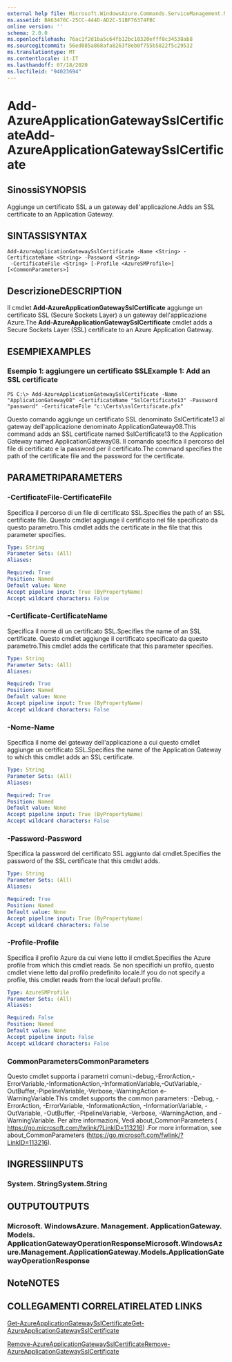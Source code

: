 ```yaml
---
external help file: Microsoft.WindowsAzure.Commands.ServiceManagement.Network.dll-Help.xml
ms.assetid: BA63476C-25CC-444D-AD2C-51BF76374FBC
online version: ''
schema: 2.0.0
ms.openlocfilehash: 76ac1f2d1ba5c64fb12bc10320efff8c34538ab8
ms.sourcegitcommit: 56ed085a868afa8263f8eb0f755b5822f5c29532
ms.translationtype: MT
ms.contentlocale: it-IT
ms.lasthandoff: 07/18/2020
ms.locfileid: "94023694"
---
```

# <span data-ttu-id="c65b1-101">Add-AzureApplicationGatewaySslCertificate</span><span class="sxs-lookup"><span data-stu-id="c65b1-101">Add-AzureApplicationGatewaySslCertificate</span></span>

## <span data-ttu-id="c65b1-102">Sinossi</span><span class="sxs-lookup"><span data-stu-id="c65b1-102">SYNOPSIS</span></span>
<span data-ttu-id="c65b1-103">Aggiunge un certificato SSL a un gateway dell'applicazione.</span><span class="sxs-lookup"><span data-stu-id="c65b1-103">Adds an SSL certificate to an Application Gateway.</span></span>

## <span data-ttu-id="c65b1-104">SINTASSI</span><span class="sxs-lookup"><span data-stu-id="c65b1-104">SYNTAX</span></span>

```
Add-AzureApplicationGatewaySslCertificate -Name <String> -CertificateName <String> -Password <String>
 -CertificateFile <String> [-Profile <AzureSMProfile>] [<CommonParameters>]
```

## <span data-ttu-id="c65b1-105">Descrizione</span><span class="sxs-lookup"><span data-stu-id="c65b1-105">DESCRIPTION</span></span>
<span data-ttu-id="c65b1-106">Il cmdlet **Add-AzureApplicationGatewaySslCertificate** aggiunge un certificato SSL (Secure Sockets Layer) a un gateway dell'applicazione Azure.</span><span class="sxs-lookup"><span data-stu-id="c65b1-106">The **Add-AzureApplicationGatewaySslCertificate** cmdlet adds a Secure Sockets Layer (SSL) certificate to an Azure Application Gateway.</span></span>

## <span data-ttu-id="c65b1-107">ESEMPI</span><span class="sxs-lookup"><span data-stu-id="c65b1-107">EXAMPLES</span></span>

### <span data-ttu-id="c65b1-108">Esempio 1: aggiungere un certificato SSL</span><span class="sxs-lookup"><span data-stu-id="c65b1-108">Example 1: Add an SSL certificate</span></span>
```
PS C:\> Add-AzureApplicationGatewaySslCertificate -Name "ApplicationGateway08" -CertificateName "SslCertificate13" -Password "password" -CertificateFile "c:\Certs\sslCertificate.pfx"
```

<span data-ttu-id="c65b1-109">Questo comando aggiunge un certificato SSL denominato SslCertificate13 al gateway dell'applicazione denominato ApplicationGateway08.</span><span class="sxs-lookup"><span data-stu-id="c65b1-109">This command adds an SSL certificate named SslCertificate13 to the Application Gateway named ApplicationGateway08.</span></span>
<span data-ttu-id="c65b1-110">Il comando specifica il percorso del file di certificato e la password per il certificato.</span><span class="sxs-lookup"><span data-stu-id="c65b1-110">The command specifies the path of the certificate file and the password for the certificate.</span></span>

## <span data-ttu-id="c65b1-111">PARAMETRI</span><span class="sxs-lookup"><span data-stu-id="c65b1-111">PARAMETERS</span></span>

### <span data-ttu-id="c65b1-112">-CertificateFile</span><span class="sxs-lookup"><span data-stu-id="c65b1-112">-CertificateFile</span></span>
<span data-ttu-id="c65b1-113">Specifica il percorso di un file di certificato SSL.</span><span class="sxs-lookup"><span data-stu-id="c65b1-113">Specifies the path of an SSL certificate file.</span></span>
<span data-ttu-id="c65b1-114">Questo cmdlet aggiunge il certificato nel file specificato da questo parametro.</span><span class="sxs-lookup"><span data-stu-id="c65b1-114">This cmdlet adds the certificate in the file that this parameter specifies.</span></span>

```yaml
Type: String
Parameter Sets: (All)
Aliases: 

Required: True
Position: Named
Default value: None
Accept pipeline input: True (ByPropertyName)
Accept wildcard characters: False
```

### <span data-ttu-id="c65b1-115">-Certificate</span><span class="sxs-lookup"><span data-stu-id="c65b1-115">-CertificateName</span></span>
<span data-ttu-id="c65b1-116">Specifica il nome di un certificato SSL.</span><span class="sxs-lookup"><span data-stu-id="c65b1-116">Specifies the name of an SSL certificate.</span></span>
<span data-ttu-id="c65b1-117">Questo cmdlet aggiunge il certificato specificato da questo parametro.</span><span class="sxs-lookup"><span data-stu-id="c65b1-117">This cmdlet adds the certificate that this parameter specifies.</span></span>

```yaml
Type: String
Parameter Sets: (All)
Aliases: 

Required: True
Position: Named
Default value: None
Accept pipeline input: True (ByPropertyName)
Accept wildcard characters: False
```

### <span data-ttu-id="c65b1-118">-Nome</span><span class="sxs-lookup"><span data-stu-id="c65b1-118">-Name</span></span>
<span data-ttu-id="c65b1-119">Specifica il nome del gateway dell'applicazione a cui questo cmdlet aggiunge un certificato SSL.</span><span class="sxs-lookup"><span data-stu-id="c65b1-119">Specifies the name of the Application Gateway to which this cmdlet adds an SSL certificate.</span></span>

```yaml
Type: String
Parameter Sets: (All)
Aliases: 

Required: True
Position: Named
Default value: None
Accept pipeline input: True (ByPropertyName)
Accept wildcard characters: False
```

### <span data-ttu-id="c65b1-120">-Password</span><span class="sxs-lookup"><span data-stu-id="c65b1-120">-Password</span></span>
<span data-ttu-id="c65b1-121">Specifica la password del certificato SSL aggiunto dal cmdlet.</span><span class="sxs-lookup"><span data-stu-id="c65b1-121">Specifies the password of the SSL certificate that this cmdlet adds.</span></span>

```yaml
Type: String
Parameter Sets: (All)
Aliases: 

Required: True
Position: Named
Default value: None
Accept pipeline input: True (ByPropertyName)
Accept wildcard characters: False
```

### <span data-ttu-id="c65b1-122">-Profile</span><span class="sxs-lookup"><span data-stu-id="c65b1-122">-Profile</span></span>
<span data-ttu-id="c65b1-123">Specifica il profilo Azure da cui viene letto il cmdlet.</span><span class="sxs-lookup"><span data-stu-id="c65b1-123">Specifies the Azure profile from which this cmdlet reads.</span></span>
<span data-ttu-id="c65b1-124">Se non specifichi un profilo, questo cmdlet viene letto dal profilo predefinito locale.</span><span class="sxs-lookup"><span data-stu-id="c65b1-124">If you do not specify a profile, this cmdlet reads from the local default profile.</span></span>

```yaml
Type: AzureSMProfile
Parameter Sets: (All)
Aliases: 

Required: False
Position: Named
Default value: None
Accept pipeline input: False
Accept wildcard characters: False
```

### <span data-ttu-id="c65b1-125">CommonParameters</span><span class="sxs-lookup"><span data-stu-id="c65b1-125">CommonParameters</span></span>
<span data-ttu-id="c65b1-126">Questo cmdlet supporta i parametri comuni:-debug,-ErrorAction,-ErrorVariable,-InformationAction,-InformationVariable,-OutVariable,-OutBuffer,-PipelineVariable,-Verbose,-WarningAction e-WarningVariable.</span><span class="sxs-lookup"><span data-stu-id="c65b1-126">This cmdlet supports the common parameters: -Debug, -ErrorAction, -ErrorVariable, -InformationAction, -InformationVariable, -OutVariable, -OutBuffer, -PipelineVariable, -Verbose, -WarningAction, and -WarningVariable.</span></span> <span data-ttu-id="c65b1-127">Per altre informazioni, Vedi about_CommonParameters ( https://go.microsoft.com/fwlink/?LinkID=113216) .</span><span class="sxs-lookup"><span data-stu-id="c65b1-127">For more information, see about_CommonParameters (https://go.microsoft.com/fwlink/?LinkID=113216).</span></span>

## <span data-ttu-id="c65b1-128">INGRESSI</span><span class="sxs-lookup"><span data-stu-id="c65b1-128">INPUTS</span></span>

### <span data-ttu-id="c65b1-129">System. String</span><span class="sxs-lookup"><span data-stu-id="c65b1-129">System.String</span></span>

## <span data-ttu-id="c65b1-130">OUTPUT</span><span class="sxs-lookup"><span data-stu-id="c65b1-130">OUTPUTS</span></span>

### <span data-ttu-id="c65b1-131">Microsoft. WindowsAzure. Management. ApplicationGateway. Models. ApplicationGatewayOperationResponse</span><span class="sxs-lookup"><span data-stu-id="c65b1-131">Microsoft.WindowsAzure.Management.ApplicationGateway.Models.ApplicationGatewayOperationResponse</span></span>

## <span data-ttu-id="c65b1-132">Note</span><span class="sxs-lookup"><span data-stu-id="c65b1-132">NOTES</span></span>

## <span data-ttu-id="c65b1-133">COLLEGAMENTI CORRELATI</span><span class="sxs-lookup"><span data-stu-id="c65b1-133">RELATED LINKS</span></span>

[<span data-ttu-id="c65b1-134">Get-AzureApplicationGatewaySslCertificate</span><span class="sxs-lookup"><span data-stu-id="c65b1-134">Get-AzureApplicationGatewaySslCertificate</span></span>](./Get-AzureApplicationGatewaySslCertificate.md)

[<span data-ttu-id="c65b1-135">Remove-AzureApplicationGatewaySslCertificate</span><span class="sxs-lookup"><span data-stu-id="c65b1-135">Remove-AzureApplicationGatewaySslCertificate</span></span>](./Remove-AzureApplicationGatewaySslCertificate.md)
